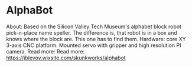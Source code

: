 # AlphaBot
About: Based on the Silicon Valley Tech Museum's alphabet block robot pick-n-place name speller. The difference is, that robot is in a box and knows where the block are. This one has to find them.
Hardware: core XY 3-axis CNC platform. Mounted servo with gripper and high resolution PI camera. 
Read more: Read more: https://jblevoy.wixsite.com/skunkworks/alphabot

